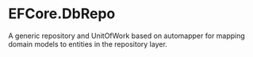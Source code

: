 # EFCore.DbRepo
A generic repository and UnitOfWork based on automapper for mapping domain models to entities in the repository layer.

